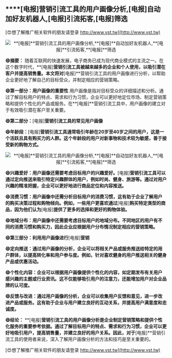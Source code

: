 ## ****[电报]**营销引流工具的用户画像分析,**[电报]**自动加好友机器人,**[电报]**引流拓客,**[电报]**筛选**

[😍想了解推广相关软件的朋友请登录 http://www.vst.tw](http://www.vst.tw)

 <center><img src="https://vst.tw/MP4/tuiguang/png/0.png" alt="**[电报]**营销引流工具的用户画像分析,**[电报]**自动加好友机器人,**[电报]**引流拓客,**[电报]**筛选"></center>

**😄摘要：**
随着互联网的快速发展，电子商务已成为现代商业模式的主流之一。在这个数字时代，**[电报]**营销引流工具被越来越多的企业和个人使用，以吸引潜在客户并提高销售量。本文将对**[电报]**营销引流工具的用户画像进行分析，以帮助企业更好地了解自己的目标受众，并制定相应的营销策略。

**😄第一部分：用户画像的重要性**
用户画像是指对目标受众的详细描述和分析。通过了解目标用户的特点、需求和行为习惯，企业可以更好地定位市场、制定营销策略和提供个性化的产品或服务。在**[电报]**营销引流工具中，用户画像的建立对于有效吸引潜在客户至关重要。

**😄第二部分：**[电报]**营销引流工具的常见用户画像**

**😄年龄段：**[电报]**营销引流工具通常吸引年龄在20岁至40岁之间的用户，这是一个活跃且具有购买力的人群。这个年龄段的用户对新事物和技术较为敏感，善于接受新的购物方式。**

 <center><img src="https://vst.tw/MP4/tuiguang/png/8.png" alt="**[电报]**营销引流工具的用户画像分析,**[电报]**自动加好友机器人,**[电报]**引流拓客,**[电报]**筛选"></center>

**😄兴趣爱好：用户画像还需要考虑目标用户的兴趣爱好。**[电报]**营销引流工具可以通过定向推送来吸引特定兴趣群体的用户，例如时尚、健身、旅游等。通过对用户兴趣的精准把握，企业可以更好地进行商品定位和内容推送。**

**😄消费习惯：用户画像中还需分析目标用户的消费习惯，这有助于企业了解用户的购买决策过程和购物倾向。例如，一些用户更喜欢通过**[电报]**购买特定类型的商品，因为他们认为**[电报]**提供了更多的选择和更好的购物体验。**

**😄地域分布：用户画像中还需要考虑目标用户的地域分布。不同地区的用户有不同的消费习惯和购买力，因此企业应根据用户分布情况制定相应的营销策略。**

**😄第三部分：利用用户画像进行**[电报]**营销**

**😄定向推送：通过用户画像的分析，企业可以将相关产品或服务推送给特定的用户群体，以提高转化率和用户参与度。例如，针对喜欢健身的用户推送相关的健身产品或优惠活动。**

**😄个性化内容：企业可以根据用户画像提供个性化的内容，如定期发布有关用户感兴趣的主题或行业资讯。这不仅能够吸引用户的注意力，还能增加用户对企业品牌的认可度。**

**😄反馈与改进：通过用户画像的分析，企业可以收集用户反馈和意见，进一步改进产品或服务。这有助于企业与用户建立良好的互动关系，并提高用户满意度和忠诚度。**

**😄结论：**
**[电报]**营销引流工具的用户画像分析是企业制定营销策略和提供个性化服务的重要参考依据。通过了解目标用户的特点、需求和行为习惯，企业可以更好地吸引用户，提高销售量，并建立良好的用户关系。因此，对于**[电报]**营销引流工具的使用者来说，深入了解用户画像分析的方法和技巧是至关重要的。

[😍想了解推广相关软件的朋友请登录 http://www.vst.tw](http://www.vst.tw)



